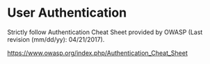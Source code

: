 # User Authentication

Strictly follow Authentication Cheat Sheet provided by OWASP (Last revision (mm/dd/yy): 04/21/2017).

https://www.owasp.org/index.php/Authentication_Cheat_Sheet
